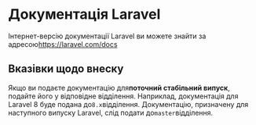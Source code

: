 # Документація Laravel

Інтернет-версію документації Laravel ви можете знайти за адресою<https://laravel.com/docs>

## Вказівки щодо внеску

Якщо ви подаєте документацію для**поточний стабільний випуск**, подайте його у відповідне відділення. Наприклад, документація для Laravel 8 буде подана до`8.x`відділення. Документацію, призначену для наступного випуску Laravel, слід подати до`master`відділення.

